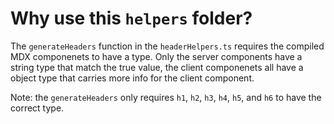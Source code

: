 # Why use this `helpers` folder?

The `generateHeaders` function in the `headerHelpers.ts` requires the compiled MDX componenets to have a type.
Only the server components have a string type that match the true value, the client componenets all have a object
type that carries more info for the client component.

Note: the `generateHeaders` only requires `h1`, `h2`, `h3`, `h4`, `h5`, and `h6` to have the correct type.

<!-- , but I figured,
I should move all client component functionality to inner components for the sake of consistency. -->